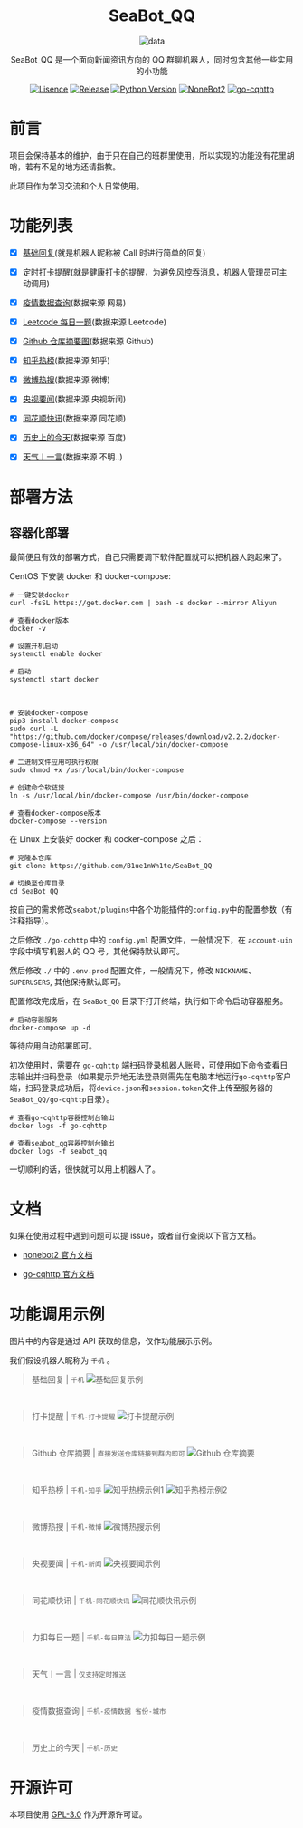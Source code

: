 <div align="center">

# SeaBot_QQ

![data](https://socialify.git.ci/B1ue1nWh1te/SeaBot_QQ/image?description=1&font=Rokkitt&forks=1&issues=1&language=1&owner=1&pattern=Circuit%20Board&stargazers=1&theme=Dark)

SeaBot_QQ 是一个面向新闻资讯方向的 QQ 群聊机器人，同时包含其他一些实用的小功能

[![Lisence](https://img.shields.io/github/license/B1ue1nWh1te/SeaBot_QQ)](https://github.com/B1ue1nWh1te/SeaBot_QQ/blob/main/LICENSE)
[![Release](https://img.shields.io/github/v/release/B1ue1nWh1te/SeaBot_QQ?include_prereleases)](https://github.com/B1ue1nWh1te/SeaBot_QQ/releases/)
[![Python Version](https://img.shields.io/badge/python-3.7+-blue)](https://www.python.org/)
[![NoneBot2](https://img.shields.io/badge/nonebot2-red)](https://github.com/nonebot/nonebot2)
[![go-cqhttp](https://img.shields.io/badge/gocqhttp-purple)](https://github.com/Mrs4s/go-cqhttp)

</div>

# 前言

项目会保持基本的维护，由于只在自己的班群里使用，所以实现的功能没有花里胡哨，若有不足的地方还请指教。

此项目作为学习交流和个人日常使用。

# 功能列表

- [x] [基础回复](seabot/plugins/basic_reply)(就是机器人昵称被 Call 时进行简单的回复)

- [x] [定时打卡提醒](seabot/plugins/clockin_reminder)(就是健康打卡的提醒，为避免风控吞消息，机器人管理员可主动调用)

- [x] [疫情数据查询](seabot/plugins/epidemic_data_query)(数据来源 网易)

- [x] [Leetcode 每日一题](seabot/plugins/leetcode_everyday)(数据来源 Leetcode)

- [x] [Github 仓库摘要图](seabot/plugins/github_reposity_thumbnail)(数据来源 Github)

- [x] [知乎热榜](seabot/plugins/hot_news)(数据来源 知乎)

- [x] [微博热搜](seabot/plugins/hot_news)(数据来源 微博)

- [x] [央视要闻](seabot/plugins/hot_news)(数据来源 央视新闻)

- [x] [同花顺快讯](seabot/plugins/hot_news)(数据来源 同花顺)

- [x] [历史上的今天](seabot/plugins/today_in_history)(数据来源 百度)

- [x] [天气丨一言](seabot/plugins/weather_saying_card)(数据来源 不明..)

# 部署方法

## 容器化部署

最简便且有效的部署方式，自己只需要调下软件配置就可以把机器人跑起来了。

CentOS 下安装 docker 和 docker-compose:

```shell
# 一键安装docker
curl -fsSL https://get.docker.com | bash -s docker --mirror Aliyun

# 查看docker版本
docker -v

# 设置开机启动
systemctl enable docker

# 启动
systemctl start docker



# 安装docker-compose
pip3 install docker-compose
sudo curl -L "https://github.com/docker/compose/releases/download/v2.2.2/docker-compose-linux-x86_64" -o /usr/local/bin/docker-compose

# 二进制文件应用可执行权限
sudo chmod +x /usr/local/bin/docker-compose

# 创建命令软链接
ln -s /usr/local/bin/docker-compose /usr/bin/docker-compose

# 查看docker-compose版本
docker-compose --version
```

在 Linux 上安装好 docker 和 docker-compose 之后：

```shell
# 克隆本仓库
git clone https://github.com/B1ue1nWh1te/SeaBot_QQ

# 切换至仓库目录
cd SeaBot_QQ
```

按自己的需求修改`seabot/plugins`中各个功能插件的`config.py`中的配置参数（有注释指导）。

之后修改 `./go-cqhttp` 中的 `config.yml` 配置文件，一般情况下，在 `account-uin` 字段中填写机器人的 QQ 号，其他保持默认即可。

然后修改 `./` 中的 `.env.prod` 配置文件，一般情况下，修改 `NICKNAME`、`SUPERUSERS`, 其他保持默认即可。

配置修改完成后，在 `SeaBot_QQ` 目录下打开终端，执行如下命令启动容器服务。

```shell
# 启动容器服务
docker-compose up -d
```

等待应用自动部署即可。

初次使用时，需要在 `go-cqhttp` 端扫码登录机器人账号，可使用如下命令查看日志输出并扫码登录（如果提示异地无法登录则需先在电脑本地运行`go-cqhttp`客户端，扫码登录成功后，将`device.json`和`session.token`文件上传至服务器的`SeaBot_QQ/go-cqhttp`目录）。

```shell
# 查看go-cqhttp容器控制台输出
docker logs -f go-cqhttp

# 查看seabot_qq容器控制台输出
docker logs -f seabot_qq
```

一切顺利的话，很快就可以用上机器人了。

# 文档

如果在使用过程中遇到问题可以提 issue，或者自行查阅以下官方文档。

- [nonebot2 官方文档](https://v2.nonebot.dev/guide/)

- [go-cqhttp 官方文档](https://docs.go-cqhttp.org/guide/)

# 功能调用示例

图片中的内容是通过 API 获取的信息，仅作功能展示示例。

我们假设机器人昵称为 `千机` 。

> 基础回复 | `千机`
> ![基础回复示例](example/basic_reply.jpg)

<br>

> 打卡提醒 | `千机-打卡提醒`
> ![打卡提醒示例](example/clockin_reminder.jpg)

<br>

> Github 仓库摘要 | `直接发送仓库链接到群内即可`
> ![Github 仓库摘要](example/github_reposity_thumbnail.jpg)

<br>

> 知乎热榜 | `千机-知乎`
> ![知乎热榜示例1](example/zhihu1.jpg)
> ![知乎热榜示例2](example/zhihu2.jpg)

<br>

> 微博热搜 | `千机-微博`
> ![微博热搜示例](example/weibo.jpg)

<br>

> 央视要闻 | `千机-新闻`
> ![央视要闻示例](example/cctvnews.jpg)

<br>

> 同花顺快讯 | `千机-同花顺快讯`
> ![同花顺快讯示例](example/tonghuashun.jpg)

<br>

> 力扣每日一题 | `千机-每日算法`
> ![力扣每日一题示例](example/leetcode_everyday.jpg)

<br>

> 天气丨一言 | `仅支持定时推送`

<br>

> 疫情数据查询 | `千机-疫情数据 省份-城市`

<br>

> 历史上的今天 | `千机-历史`

# 开源许可

本项目使用 [GPL-3.0](https://choosealicense.com/licenses/gpl-3.0/) 作为开源许可证。
